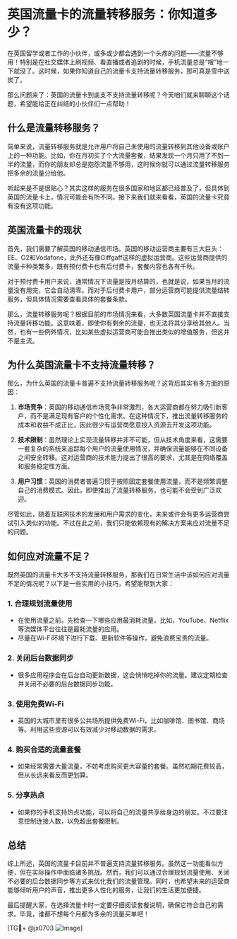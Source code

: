 # 英国流量卡的流量转移服务：你知道多少？

在英国留学或者工作的小伙伴，或多或少都会遇到一个头疼的问题——流量不够用！特别是在社交媒体上刷视频、看直播或者追剧的时候，手机流量总是“嗖”地一下就没了。这时候，如果你知道自己的流量卡支持流量转移服务，那可真是雪中送炭了。

那么问题来了：英国的流量卡到底支不支持流量转移呢？今天咱们就来聊聊这个话题，希望能给正在纠结的小伙伴们一点帮助！

## 什么是流量转移服务？

简单来说，流量转移服务就是允许用户将自己未使用的流量转移到其他设备或账户上的一种功能。比如，你在月初买了个大流量套餐，结果发现一个月只用了不到一半的流量，而你的朋友却总是抱怨流量不够用，这时候你就可以通过流量转移服务把多余的流量分给他。

听起来是不是很贴心？其实这样的服务在很多国家和地区都已经普及了，但具体到英国的流量卡上，情况可能会有所不同。接下来我们就来看看，英国的流量卡究竟有没有这项功能。

## 英国流量卡的现状

首先，我们需要了解英国的移动通信市场。英国的移动运营商主要有三大巨头：EE、O2和Vodafone，此外还有像Giffgaff这样的虚拟运营商。这些运营商提供的流量卡种类繁多，既有预付费卡也有后付费卡，套餐内容也各有千秋。

对于预付费卡用户来说，通常情况下流量是按月结算的，也就是说，如果当月的流量没有用完，它会自动清零。而对于后付费卡用户，部分运营商可能提供流量结转服务，但具体情况需要查看具体的套餐条款。

那么，流量转移服务呢？根据目前的市场情况来看，大多数英国流量卡并不直接支持流量转移功能。这意味着，即使你有剩余的流量，也无法将其分享给其他人。当然，也有一些例外情况，比如某些虚拟运营商可能会推出类似的增值服务，但这并不是主流。

## 为什么英国流量卡不支持流量转移？

那么，为什么英国的流量卡普遍不支持流量转移服务呢？这背后其实有多方面的原因：

1. **市场竞争**：英国的移动通信市场竞争非常激烈，各大运营商都在努力吸引新客户，而不是满足现有客户的个性化需求。在这种情况下，推出流量转移服务的成本和收益不成正比，因此很少有运营商愿意投入资源去开发这项功能。

2. **技术限制**：虽然理论上实现流量转移并非不可能，但从技术角度来看，这需要一套复杂的系统来追踪每个用户的流量使用情况，并确保流量能够在不同设备之间安全转移。这对运营商的技术能力提出了很高的要求，尤其是在网络覆盖和服务稳定性方面。

3. **用户习惯**：英国的消费者普遍习惯于按照固定套餐使用流量，而不是频繁调整自己的消费模式。因此，即使推出了流量转移服务，也可能不会受到广泛欢迎。

尽管如此，随着互联网技术的发展和用户需求的变化，未来或许会有更多运营商尝试引入类似的功能。不过在此之前，我们只能依赖现有的解决方案来应对流量不足的问题。

## 如何应对流量不足？

既然英国的流量卡大多不支持流量转移服务，那我们在日常生活中该如何应对流量不足的情况呢？以下是一些实用的小技巧，希望能帮到大家：

### 1. 合理规划流量使用
   - 在使用流量之前，先检查一下哪些应用最消耗流量。比如，YouTube、Netflix等流媒体平台往往是最耗流量的应用。
   - 尽量在Wi-Fi环境下进行下载、更新软件等操作，避免浪费宝贵的流量。

### 2. 关闭后台数据同步
   - 很多应用程序会在后台自动更新数据，这会悄悄吃掉你的流量。建议定期检查并关闭不必要的后台数据同步功能。

### 3. 使用免费Wi-Fi
   - 英国的大城市里有很多公共场所提供免费Wi-Fi，比如咖啡馆、图书馆、商场等。利用这些资源可以有效减少对移动数据的需求。

### 4. 购买合适的流量套餐
   - 如果经常需要大量流量，不妨考虑购买更大容量的套餐。虽然初期花费较高，但从长远来看反而更划算。

### 5. 分享热点
   - 如果你的手机支持热点功能，可以将自己的流量共享给身边的朋友。不过要注意控制连接人数，以免超出套餐限制。

## 总结

综上所述，英国的流量卡目前并不普遍支持流量转移服务。虽然这一功能看似方便，但在实际操作中面临诸多挑战。然而，我们可以通过合理规划流量使用、关闭不必要的后台数据同步等方式来优化我们的流量管理。同时，也希望未来的运营商能够倾听用户的声音，推出更多人性化的服务，让我们的生活更加便捷。

最后提醒大家，在选择流量卡时一定要仔细阅读套餐说明，确保它符合自己的需求。毕竟，谁都不想每个月都为多余的流量买单吧！

[TG💪+ @jx0703 ![Image](https://github.com/user-attachments/assets/dbca1d08-cadb-493c-b0ec-ad6f7a83f270)]